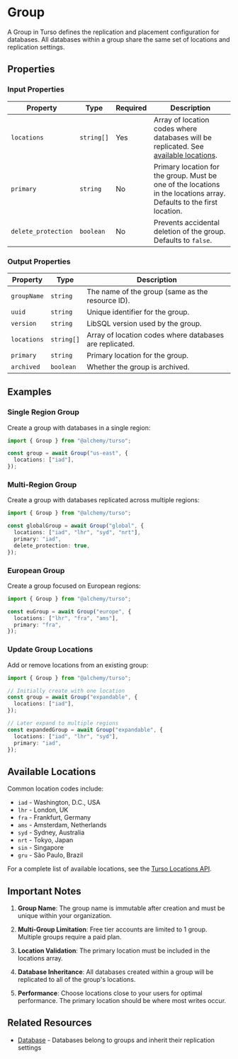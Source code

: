 # Group

A Group in Turso defines the replication and placement configuration for databases. All databases within a group share the same set of locations and replication settings.

## Properties

### Input Properties

| Property | Type | Required | Description |
|----------|------|----------|-------------|
| `locations` | `string[]` | Yes | Array of location codes where databases will be replicated. See [available locations](https://docs.turso.tech/api-reference/locations). |
| `primary` | `string` | No | Primary location for the group. Must be one of the locations in the locations array. Defaults to the first location. |
| `delete_protection` | `boolean` | No | Prevents accidental deletion of the group. Defaults to `false`. |

### Output Properties

| Property | Type | Description |
|----------|------|-------------|
| `groupName` | `string` | The name of the group (same as the resource ID). |
| `uuid` | `string` | Unique identifier for the group. |
| `version` | `string` | LibSQL version used by the group. |
| `locations` | `string[]` | Array of location codes where databases are replicated. |
| `primary` | `string` | Primary location for the group. |
| `archived` | `boolean` | Whether the group is archived. |

## Examples

### Single Region Group

Create a group with databases in a single region:

```ts
import { Group } from "@alchemy/turso";

const group = await Group("us-east", {
  locations: ["iad"],
});
```

### Multi-Region Group

Create a group with databases replicated across multiple regions:

```ts
import { Group } from "@alchemy/turso";

const globalGroup = await Group("global", {
  locations: ["iad", "lhr", "syd", "nrt"],
  primary: "iad",
  delete_protection: true,
});
```

### European Group

Create a group focused on European regions:

```ts
import { Group } from "@alchemy/turso";

const euGroup = await Group("europe", {
  locations: ["lhr", "fra", "ams"],
  primary: "fra",
});
```

### Update Group Locations

Add or remove locations from an existing group:

```ts
import { Group } from "@alchemy/turso";

// Initially create with one location
const group = await Group("expandable", {
  locations: ["iad"],
});

// Later expand to multiple regions
const expandedGroup = await Group("expandable", {
  locations: ["iad", "lhr", "syd"],
  primary: "iad",
});
```

## Available Locations

Common location codes include:
- `iad` - Washington, D.C., USA
- `lhr` - London, UK
- `fra` - Frankfurt, Germany
- `ams` - Amsterdam, Netherlands
- `syd` - Sydney, Australia
- `nrt` - Tokyo, Japan
- `sin` - Singapore
- `gru` - São Paulo, Brazil

For a complete list of available locations, see the [Turso Locations API](https://docs.turso.tech/api-reference/locations).

## Important Notes

1. **Group Name**: The group name is immutable after creation and must be unique within your organization.

2. **Multi-Group Limitation**: Free tier accounts are limited to 1 group. Multiple groups require a paid plan.

3. **Location Validation**: The primary location must be included in the locations array.

4. **Database Inheritance**: All databases created within a group will be replicated to all of the group's locations.

5. **Performance**: Choose locations close to your users for optimal performance. The primary location should be where most writes occur.

## Related Resources

- [Database](./database.md) - Databases belong to groups and inherit their replication settings